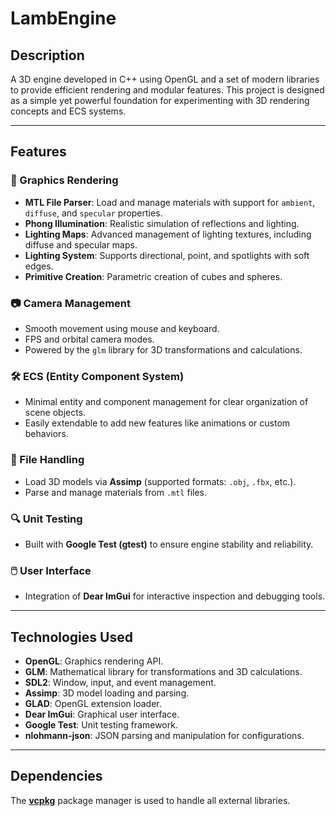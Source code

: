 # LambEngine

## Description

A 3D engine developed in C++ using OpenGL and a set of modern libraries to provide efficient rendering and modular features. This project is designed as a simple yet powerful foundation for experimenting with 3D rendering concepts and ECS systems.

---

## Features

### 🎨 Graphics Rendering
- **MTL File Parser**: Load and manage materials with support for `ambient`, `diffuse`, and `specular` properties.
- **Phong Illumination**: Realistic simulation of reflections and lighting.
- **Lighting Maps**: Advanced management of lighting textures, including diffuse and specular maps.
- **Lighting System**: Supports directional, point, and spotlights with soft edges.
- **Primitive Creation**: Parametric creation of cubes and spheres.

### 📷 Camera Management
- Smooth movement using mouse and keyboard.
- FPS and orbital camera modes.
- Powered by the `glm` library for 3D transformations and calculations.

### 🛠️ ECS (Entity Component System)
- Minimal entity and component management for clear organization of scene objects.
- Easily extendable to add new features like animations or custom behaviors.

### 📂 File Handling
- Load 3D models via **Assimp** (supported formats: `.obj`, `.fbx`, etc.).
- Parse and manage materials from `.mtl` files.

### 🔍 Unit Testing
- Built with **Google Test (gtest)** to ensure engine stability and reliability.

### 🖱️ User Interface
- Integration of **Dear ImGui** for interactive inspection and debugging tools.

---

## Technologies Used

- **OpenGL**: Graphics rendering API.
- **GLM**: Mathematical library for transformations and 3D calculations.
- **SDL2**: Window, input, and event management.
- **Assimp**: 3D model loading and parsing.
- **GLAD**: OpenGL extension loader.
- **Dear ImGui**: Graphical user interface.
- **Google Test**: Unit testing framework.
- **nlohmann-json**: JSON parsing and manipulation for configurations.

---

## Dependencies

The [**vcpkg**](https://github.com/microsoft/vcpkg) package manager is used to handle all external libraries.
